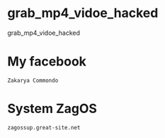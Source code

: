 # grab_mp4_vidoe_hacked
grab_mp4_vidoe_hacked
# My facebook 
```
Zakarya Commondo
```
# System ZagOS 
```
zagossup.great-site.net
```
